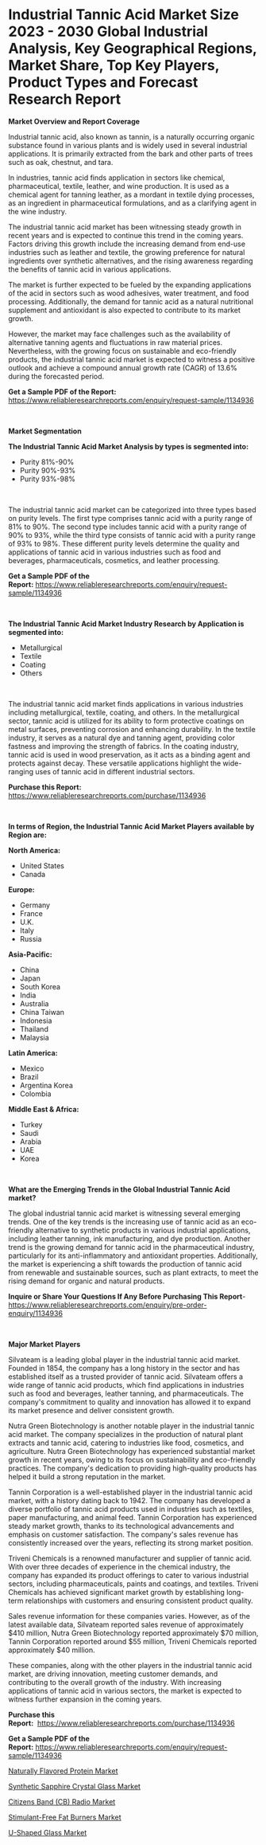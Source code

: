 <p><h1>Industrial Tannic Acid Market Size 2023 - 2030 Global Industrial Analysis, Key Geographical Regions, Market Share, Top Key Players, Product Types and Forecast Research Report</h1></p><p><strong>Market Overview and Report Coverage</strong></p>
<p><p>Industrial tannic acid, also known as tannin, is a naturally occurring organic substance found in various plants and is widely used in several industrial applications. It is primarily extracted from the bark and other parts of trees such as oak, chestnut, and tara.</p><p>In industries, tannic acid finds application in sectors like chemical, pharmaceutical, textile, leather, and wine production. It is used as a chemical agent for tanning leather, as a mordant in textile dying processes, as an ingredient in pharmaceutical formulations, and as a clarifying agent in the wine industry.</p><p>The industrial tannic acid market has been witnessing steady growth in recent years and is expected to continue this trend in the coming years. Factors driving this growth include the increasing demand from end-use industries such as leather and textile, the growing preference for natural ingredients over synthetic alternatives, and the rising awareness regarding the benefits of tannic acid in various applications.</p><p>The market is further expected to be fueled by the expanding applications of the acid in sectors such as wood adhesives, water treatment, and food processing. Additionally, the demand for tannic acid as a natural nutritional supplement and antioxidant is also expected to contribute to its market growth.</p><p>However, the market may face challenges such as the availability of alternative tanning agents and fluctuations in raw material prices. Nevertheless, with the growing focus on sustainable and eco-friendly products, the industrial tannic acid market is expected to witness a positive outlook and achieve a compound annual growth rate (CAGR) of 13.6% during the forecasted period.</p></p>
<p><strong>Get a Sample PDF of the Report:</strong> <a href="https://www.reliableresearchreports.com/enquiry/request-sample/1134936">https://www.reliableresearchreports.com/enquiry/request-sample/1134936</a></p>
<p>&nbsp;</p>
<p><strong>Market Segmentation</strong></p>
<p><strong>The Industrial Tannic Acid Market Analysis by types is segmented into:</strong></p>
<p><ul><li>Purity 81%-90%</li><li>Purity 90%-93%</li><li>Purity 93%-98%</li></ul></p>
<p>&nbsp;</p>
<p><p>The industrial tannic acid market can be categorized into three types based on purity levels. The first type comprises tannic acid with a purity range of 81% to 90%. The second type includes tannic acid with a purity range of 90% to 93%, while the third type consists of tannic acid with a purity range of 93% to 98%. These different purity levels determine the quality and applications of tannic acid in various industries such as food and beverages, pharmaceuticals, cosmetics, and leather processing.</p></p>
<p><strong>Get a Sample PDF of the Report:</strong>&nbsp;<a href="https://www.reliableresearchreports.com/enquiry/request-sample/1134936">https://www.reliableresearchreports.com/enquiry/request-sample/1134936</a></p>
<p>&nbsp;</p>
<p><strong>The Industrial Tannic Acid Market Industry Research by Application is segmented into:</strong></p>
<p><ul><li>Metallurgical</li><li>Textile</li><li>Coating</li><li>Others</li></ul></p>
<p>&nbsp;</p>
<p><p>The industrial tannic acid market finds applications in various industries including metallurgical, textile, coating, and others. In the metallurgical sector, tannic acid is utilized for its ability to form protective coatings on metal surfaces, preventing corrosion and enhancing durability. In the textile industry, it serves as a natural dye and tanning agent, providing color fastness and improving the strength of fabrics. In the coating industry, tannic acid is used in wood preservation, as it acts as a binding agent and protects against decay. These versatile applications highlight the wide-ranging uses of tannic acid in different industrial sectors.</p></p>
<p><strong>Purchase this Report:</strong>&nbsp; <a href="https://www.reliableresearchreports.com/purchase/1134936">https://www.reliableresearchreports.com/purchase/1134936</a></p>
<p>&nbsp;</p>
<p><strong>In terms of Region, the Industrial Tannic Acid Market Players available by Region are:</strong></p>
<p>
    <p> <strong> North America: </strong>
        <ul>
            <li>United States</li>
            <li>Canada</li>
        </ul>
        </p> 
    <p> <strong> Europe: </strong>
        <ul>
            <li>Germany</li>
            <li>France</li>
            <li>U.K.</li>
            <li>Italy</li>
            <li>Russia</li>
        </ul>
        </p> 
    <p> <strong> Asia-Pacific: </strong>
        <ul>
            <li>China</li>
            <li>Japan</li>
            <li>South Korea</li>
            <li>India</li>
            <li>Australia</li>
            <li>China Taiwan</li>
            <li>Indonesia</li>
            <li>Thailand</li>
            <li>Malaysia</li>
        </ul>
        </p> 
    <p> <strong> Latin America: </strong>
        <ul>
            <li>Mexico</li>
            <li>Brazil</li>
            <li>Argentina Korea</li>
            <li>Colombia</li>
        </ul>
        </p> 
    <p> <strong> Middle East & Africa: </strong>
        <ul>
            <li>Turkey</li>
            <li>Saudi</li>
            <li>Arabia</li>
            <li>UAE</li>
            <li>Korea</li>
        </ul>
    </p>
    </p>
<p>&nbsp;</p>
<p><strong>What are the Emerging Trends in the Global Industrial Tannic Acid market?</strong></p>
<p><p>The global industrial tannic acid market is witnessing several emerging trends. One of the key trends is the increasing use of tannic acid as an eco-friendly alternative to synthetic products in various industrial applications, including leather tanning, ink manufacturing, and dye production. Another trend is the growing demand for tannic acid in the pharmaceutical industry, particularly for its anti-inflammatory and antioxidant properties. Additionally, the market is experiencing a shift towards the production of tannic acid from renewable and sustainable sources, such as plant extracts, to meet the rising demand for organic and natural products.</p></p>
<p><strong>Inquire or Share Your Questions If Any Before Purchasing This Report</strong>- <a href="https://www.reliableresearchreports.com/enquiry/pre-order-enquiry/1134936">https://www.reliableresearchreports.com/enquiry/pre-order-enquiry/1134936</a></p>
<p>&nbsp;</p>
<p><strong>Major Market Players</strong></p>
<p><p>Silvateam is a leading global player in the industrial tannic acid market. Founded in 1854, the company has a long history in the sector and has established itself as a trusted provider of tannic acid. Silvateam offers a wide range of tannic acid products, which find applications in industries such as food and beverages, leather tanning, and pharmaceuticals. The company's commitment to quality and innovation has allowed it to expand its market presence and deliver consistent growth.</p><p>Nutra Green Biotechnology is another notable player in the industrial tannic acid market. The company specializes in the production of natural plant extracts and tannic acid, catering to industries like food, cosmetics, and agriculture. Nutra Green Biotechnology has experienced substantial market growth in recent years, owing to its focus on sustainability and eco-friendly practices. The company's dedication to providing high-quality products has helped it build a strong reputation in the market.</p><p>Tannin Corporation is a well-established player in the industrial tannic acid market, with a history dating back to 1942. The company has developed a diverse portfolio of tannic acid products used in industries such as textiles, paper manufacturing, and animal feed. Tannin Corporation has experienced steady market growth, thanks to its technological advancements and emphasis on customer satisfaction. The company's sales revenue has consistently increased over the years, reflecting its strong market position.</p><p>Triveni Chemicals is a renowned manufacturer and supplier of tannic acid. With over three decades of experience in the chemical industry, the company has expanded its product offerings to cater to various industrial sectors, including pharmaceuticals, paints and coatings, and textiles. Triveni Chemicals has achieved significant market growth by establishing long-term relationships with customers and ensuring consistent product quality.</p><p>Sales revenue information for these companies varies. However, as of the latest available data, Silvateam reported sales revenue of approximately $410 million, Nutra Green Biotechnology reported approximately $70 million, Tannin Corporation reported around $55 million, Triveni Chemicals reported approximately $40 million.</p><p>These companies, along with the other players in the industrial tannic acid market, are driving innovation, meeting customer demands, and contributing to the overall growth of the industry. With increasing applications of tannic acid in various sectors, the market is expected to witness further expansion in the coming years.</p></p>
<p><strong>Purchase this Report:</strong>&nbsp;&nbsp;<a href="https://www.reliableresearchreports.com/purchase/1134936">https://www.reliableresearchreports.com/purchase/1134936</a></p>
<p></p>
<p><strong>Get a Sample PDF of the Report:</strong>&nbsp;<a href="https://www.reliableresearchreports.com/enquiry/request-sample/1134936">https://www.reliableresearchreports.com/enquiry/request-sample/1134936</a></p>
<p><p><a href="https://medium.com/@annarussell1981/naturally-flavored-protein-market-analysis-and-sze-forecasted-for-period-from-2023-to-2030-40a1162ca2cf">Naturally Flavored Protein Market</a></p><p><a href="https://www.linkedin.com/pulse/synthetic-sapphire-crystal-glass-market-size-growth-forecast/">Synthetic Sapphire Crystal Glass Market</a></p><p><a href="https://www.linkedin.com/pulse/citizens-band-cb-radio-market-research-report-unlocks-analysis/">Citizens Band (CB) Radio Market</a></p><p><a href="https://medium.com/@dorothypeters68/stimulant-free-fat-burners-market-size-and-market-trends-complete-industry-overview-2023-to-2030-a063cafb546e">Stimulant-Free Fat Burners Market</a></p><p><a href="https://www.linkedin.com/pulse/u-shaped-glass-market-challenges-opportunities-growth/">U-Shaped Glass Market</a></p></p>